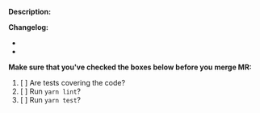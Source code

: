 **Description:**



**Changelog:**

-
-

**Make sure that you've checked the boxes below before you merge MR:**

1. [ ] Are tests covering the code?
2. [ ] Run `yarn lint`?
3. [ ] Run `yarn test`?

